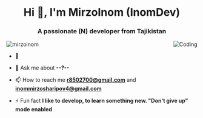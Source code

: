 <h1 align="center">Hi 👋, I'm MirzoInom (InomDev)</h1>
<h3 align="center">A passionate (N) developer from Tajikistan</h3>
<img align="right" alt="Coding" wigth="400" src="https://c.tenor.com/GfSX-u7VGM4AAAAM/coding.gif">

<p align="left"> <img src="https://komarev.com/ghpvc/?username=mirzoinom&label=Profile%20views&color=0e75b6&style=flat" alt="mirzoinom" /> </p>

- 🌱 

- 💬 Ask me about **--?--**

- 📫 How to reach me **r8502700@gmail.com** and **inommirzosharipov4@gmail.com**

- ⚡ Fun fact **I like to develop, to learn something new. "Don't give up" mode enabled**

